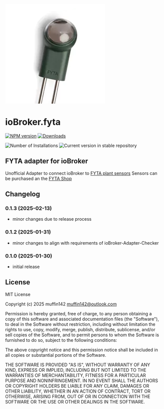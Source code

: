 ![Logo](admin/fyta.png)
# ioBroker.fyta

[![NPM version](https://img.shields.io/npm/v/iobroker.fyta.svg)](https://www.npmjs.com/package/iobroker.fyta)
[![Downloads](https://img.shields.io/npm/dm/iobroker.fyta.svg)](https://www.npmjs.com/package/iobroker.fyta)

![Number of Installations](https://iobroker.live/badges/fyta-installed.svg)
![Current version in stable repository](https://iobroker.live/badges/fyta-stable.svg)
<!--
[![NPM](https://nodei.co/npm/iobroker.fyta.png?downloads=true)](https://nodei.co/npm/iobroker.fyta/)

**Tests:** ![Test and Release](https://github.com/muffin142/ioBroker.fyta/workflows/Test%20and%20Release/badge.svg)
-->
## FYTA adapter for ioBroker

Unofficial Adapter to connect ioBroker to [FYTA plant sensors](https://fyta.de/)
Sensors can be purchased an the [FYTA Shop](https://fyta.de/collections/all/products/10-beams-1-hub)

## Changelog
<!--
	Placeholder for the next version (at the beginning of the line):
	### **WORK IN PROGRESS**
-->

### 0.1.3 (2025-02-13)
-   minor changes due to release process

### 0.1.2 (2025-01-31)
-   minor changes to align with requirements of ioBroker-Adapter-Checker

### 0.1.0 (2025-01-30)
-   initial release

## License
MIT License

Copyright (c) 2025 muffin142 <muffin142@outlook.com>

Permission is hereby granted, free of charge, to any person obtaining a copy
of this software and associated documentation files (the "Software"), to deal
in the Software without restriction, including without limitation the rights
to use, copy, modify, merge, publish, distribute, sublicense, and/or sell
copies of the Software, and to permit persons to whom the Software is
furnished to do so, subject to the following conditions:

The above copyright notice and this permission notice shall be included in all
copies or substantial portions of the Software.

THE SOFTWARE IS PROVIDED "AS IS", WITHOUT WARRANTY OF ANY KIND, EXPRESS OR
IMPLIED, INCLUDING BUT NOT LIMITED TO THE WARRANTIES OF MERCHANTABILITY,
FITNESS FOR A PARTICULAR PURPOSE AND NONINFRINGEMENT. IN NO EVENT SHALL THE
AUTHORS OR COPYRIGHT HOLDERS BE LIABLE FOR ANY CLAIM, DAMAGES OR OTHER
LIABILITY, WHETHER IN AN ACTION OF CONTRACT, TORT OR OTHERWISE, ARISING FROM,
OUT OF OR IN CONNECTION WITH THE SOFTWARE OR THE USE OR OTHER DEALINGS IN THE
SOFTWARE.